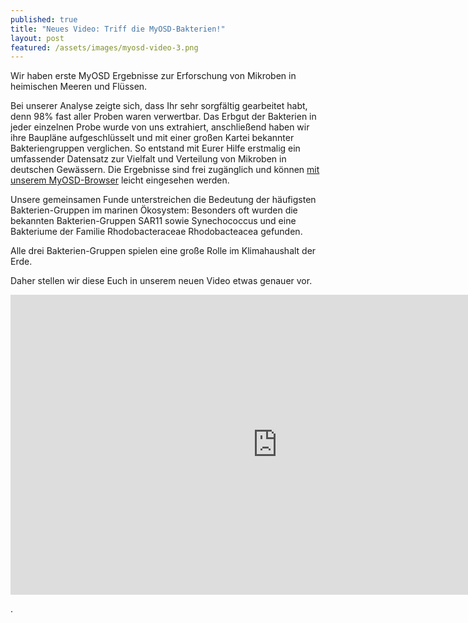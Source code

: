 ```yaml
---
published: true
title: "Neues Video: Triff die MyOSD-Bakterien!"
layout: post
featured: /assets/images/myosd-video-3.png
---
```


Wir haben erste MyOSD Ergebnisse zur Erforschung von Mikroben in heimischen Meeren und Flüssen. 

Bei unserer Analyse zeigte sich, dass Ihr sehr sorgfältig gearbeitet
 habt, denn 98% fast aller Proben waren verwertbar. 
Das Erbgut der Bakterien in jeder einzelnen Probe wurde von uns 
extrahiert, anschließend haben wir ihre Baupläne aufgeschlüsselt und mit einer großen Kartei bekannter 
Bakteriengruppen verglichen. 
So entstand mit Eurer Hilfe erstmalig ein umfassender Datensatz zur Vielfalt und Verteilung von 
Mikroben in deutschen Gewässern. 
Die Ergebnisse sind frei zugänglich und können [mit unserem MyOSD-Browser](/ergebnisse/browser) 
leicht eingesehen werden.

 Unsere gemeinsamen Funde unterstreichen die Bedeutung der häufigsten Bakterien-Gruppen im marinen Ökosystem: 
 Besonders oft wurden die bekannten Bakterien-Gruppen SAR11 sowie Synechococcus 
 und eine Bakteriume der Familie Rhodobacteraceae Rhodobacteacea  gefunden. 

Alle drei Bakterien-Gruppen spielen eine große Rolle im Klimahaushalt der Erde. 

Daher stellen wir diese Euch in unserem neuen Video etwas genauer vor.

<iframe width="854" height="480" src="https://www.youtube.com/embed/5C6fgSX5fq0" frameborder="0" allowfullscreen></iframe>



.
